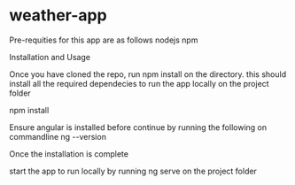 # weather-app
Pre-requities for this app are as follows
  nodejs
  npm
  

Installation and Usage

Once you have cloned the repo, run npm install on the directory. this should install all the required dependecies to run the app locally on the project folder

npm install 

Ensure angular is installed before continue by running the following on commandline 
ng --version

Once the installation is complete

start the app to run locally by running ng serve on the project folder

